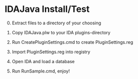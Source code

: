 IDAJava Install/Test
====================

0. Extract files to a directory of your choosing

1. Copy IDAJava.plw to your IDA plugins-directory

2. Run CreatePluginSettings.cmd to create PluginSettings.reg

3. Import PluginSettings.reg into registry

4. Open IDA and load a database

5. Run RunSample.cmd, enjoy!

